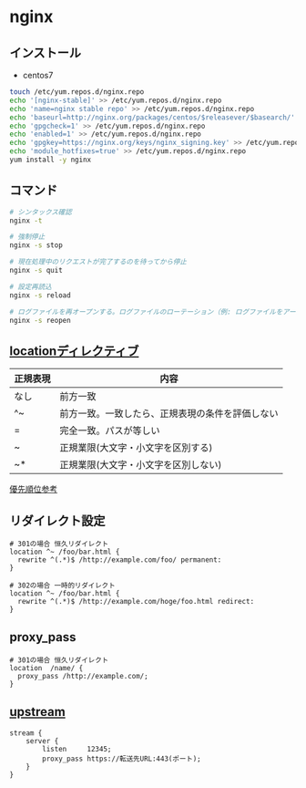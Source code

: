 # nginx

## インストール

* centos7

```sh
touch /etc/yum.repos.d/nginx.repo
echo '[nginx-stable]' >> /etc/yum.repos.d/nginx.repo
echo 'name=nginx stable repo' >> /etc/yum.repos.d/nginx.repo
echo 'baseurl=http://nginx.org/packages/centos/$releasever/$basearch/' >> /etc/yum.repos.d/nginx.repo
echo 'gpgcheck=1' >> /etc/yum.repos.d/nginx.repo
echo 'enabled=1' >> /etc/yum.repos.d/nginx.repo
echo 'gpgkey=https://nginx.org/keys/nginx_signing.key' >> /etc/yum.repos.d/nginx.repo
echo 'module_hotfixes=true' >> /etc/yum.repos.d/nginx.repo
yum install -y nginx
```

## コマンド

```sh
# シンタックス確認
nginx -t

# 強制停止
nginx -s stop

# 現在処理中のリクエストが完了するのを待ってから停止
nginx -s quit

# 設定再読込
nginx -s reload

# ログファイルを再オープンする。ログファイルのローテーション（例: ログファイルをアーカイブして新しいログファイルを作成する）後に使用され、Nginxに新しいログファイルを使用させるために使われる
nginx -s reopen
```

## [locationディレクティブ](https://heartbeats.jp/hbblog/2012/04/nginx05.html)

| 正規表現 | 内容 |
|-|-|
| なし | 前方一致 |
| ^~ | 前方一致。一致したら、正規表現の条件を評価しない |
| = | 完全一致。パスが等しい|
| ~ | 正規業限(大文字・小文字を区別する) |
| ~* | 正規業限(大文字・小文字を区別しない) |

[優先順位参考](https://muziyoshiz.hatenablog.com/entry/2019/06/30/203903)

## リダイレクト設定

```nginx
# 301の場合 恒久リダイレクト
location ^~ /foo/bar.html {
  rewrite ^(.*)$ /http://example.com/foo/ permanent:
}

# 302の場合 一時的リダイレクト
location ^~ /foo/bar.html {
  rewrite ^(.*)$ /http://example.com/hoge/foo.html redirect:
}
```

## proxy_pass

```nginx
# 301の場合 恒久リダイレクト
location  /name/ {
  proxy_pass /http://example.com/;
}
```

## [upstream](https://docs.nginx.com/nginx/admin-guide/load-balancer/tcp-udp-load-balancer/)

```nginx
stream {
    server {
        listen     12345;
        proxy_pass https://転送先URL:443(ポート);
    }
}
```
